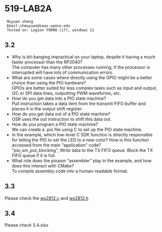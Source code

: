 # 519-LAB2A
```   
 Muyuan sheng
 Email:shmuyuan@seas.upenn.edu
 Tested on: Legion Y9000 (i7), windows 11    

```  
## 3.2
* Why is bit-banging impractical on your laptop, despite it having a much faster processor than the RP2040?   
    The computer has many other processes running; if the processor is interrupted will have lots of communication errors.
* What are some cases where directly using the GPIO might be a better choice than using the PIO hardware?  
    GPIOs are better suited for less complex tasks such as input and output, I2C or SPI data lines, outputting PWM waveforms, etc.
* How do you get data into a PIO state machine?  
    Pull instruction takes a data item from the transmit FIFO buffer and places it in the output shift register.
* How do you get data out of a PIO state machine?  
   OSR uses the out instruction to shift this data out.
* How do you program a PIO state machine?  
   We can create a .pio file using C to set up the PIO state machine.
* In the example, which low-level C SDK function is directly responsible for telling the PIO to set the LED to a new color? How is this function accessed from the main “application” code?  
   "pio_sm_put_blocking", Write data to the TX FIFO queue. Block the TX FIFO queue if it is full.  
* What role does the pioasm “assembler” play in the example, and how does this interact with CMake?  
    To compile assembly code into a human-readable format. 
 ## 3.3
Please check the [ws2812.c](https://github.com/ILandingI/519-LAB2A/blob/56f86636957b8849bad1edc862bbf55a0d9c086f/ws2812.c) and [ws2812.h](https://github.com/ILandingI/519-LAB2A/blob/c693200a85aa2aecf698b595c7afc3d4ef9877b1/ws2812.h)

##  3.4
Please check 3.4.xlsx
